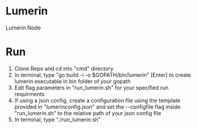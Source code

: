 # Lumerin

Lumerin Node

# Run
1. Clone Repo and cd into "cmd" directory 
2. In terminal, type "go build -i -o $GOPATH/bin/lumerin" [Enter] to create lumerin executable in bin folder of your gopath 
3. Edit flag parameters in "run_lumerin.sh" for your specified run requirments
4. If using a json config, create a configuration file using the template provided in "lumerinconfig.json" and set the --configfile flag inside "run_lumerin.sh" to the relative path of your json config file 
5. In terminal, type "./run_lumerin.sh"
